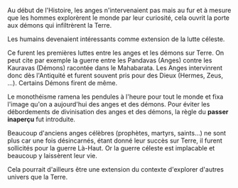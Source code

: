 Au début de l'Histoire, les anges n'intervenaient pas mais au fur et à mesure que les hommes explorèrent le monde par leur curiosité, cela ouvrit la porte aux démons qui infiltrèrent la Terre. 

Les humains devenaient intéressants comme extension de la lutte céleste. 

Ce furent les premières luttes entre les anges et les démons sur Terre. On peut cite par exemple la guerre entre les Pandavas (Anges) contre les Kauravas (Démons) racontée dans le Mahabarata. Les Anges intervinrent donc dès l'Antiquité et furent souvent pris pour des Dieux (Hermes, Zeus, ...). Certains Démons firent de même. 

Le monothéisme ramena les pendules à l'heure pour tout le monde et fixa l'image qu'on a aujourd'hui des anges et des démons. Pour éviter les débordements de divinisation des anges et des démons, la règle du **passer inaperçu** fut introduite.  

Beaucoup d'anciens anges célèbres (prophètes, martyrs, saints...) ne sont plus car une fois désincarnés, étant donné leur succès sur Terre, il furent sollicités pour la guerre Là-Haut. Or la guerre céleste est implacable et beaucoup y laissèrent leur vie. 

Cela pourrait d'ailleurs être une extension du contexte d'explorer d'autres univers que la Terre.

